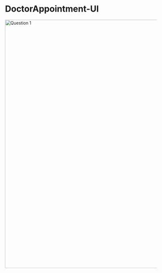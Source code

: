 # DoctorAppointment-UI


<img width="821" alt="Question 1 " src="https://github.com/kousikgvs/DoctorAppointment-UI/assets/73781827/5023bc85-4a81-44c3-b6a7-a322dea36ffd">
